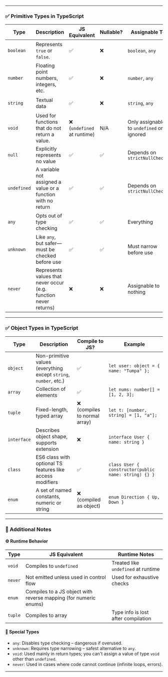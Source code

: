 

---

### ✅ **Primitive Types in TypeScript**

| Type       | Description                                                                 | JS Equivalent | Nullable? | Assignable To        | Example                                 |
|------------|-----------------------------------------------------------------------------|----------------|------------|------------------------|-----------------------------------------|
| `boolean`  | Represents `true` or `false`.                                               | ✅              | ❌         | `boolean`, `any`        | `let isDone: boolean = false;`         |
| `number`   | Floating point numbers, integers, etc.                                      | ✅              | ❌         | `number`, `any`         | `let score: number = 98;`              |
| `string`   | Textual data                                                                | ✅              | ❌         | `string`, `any`         | `let name: string = "Tumpa";`          |
| `void`     | Used for functions that do not return a value.                             | ❌ (`undefined` at runtime) | N/A       | Only assignable to `undefined` or ignored | `function log(): void {}`             |
| `null`     | Explicitly represents no value                                              | ✅              | ✅         | Depends on `strictNullChecks` | `let x: null = null;`                  |
| `undefined`| A variable not assigned a value or a function with no return                | ✅              | ✅         | Depends on `strictNullChecks` | `let y: undefined = undefined;`        |
| `any`      | Opts out of type checking                                                   | ✅              | ✅         | Everything              | `let value: any = "hello"; value = 5;` |
| `unknown`  | Like `any`, but safer—must be checked before use                            | ✅              | ✅         | Must narrow before use   | `let x: unknown = 10;`                 |
| `never`    | Represents values that never occur (e.g. function never returns)            | ❌              | ❌         | Assignable to nothing    | `function fail(): never { throw "err"; }` |

---

### ✅ **Object Types in TypeScript**

| Type        | Description                                                        | Compile to JS? | Example |
|-------------|--------------------------------------------------------------------|----------------|---------|
| `object`    | Non-primitive values (everything except `string`, `number`, etc.)  | ✅              | `let user: object = { name: "Tumpa" };` |
| `array`     | Collection of elements                                              | ✅              | `let nums: number[] = [1, 2, 3];`       |
| `tuple`     | Fixed-length, typed array                                           | ❌ (compiles to normal array) | `let t: [number, string] = [1, "a"];` |
| `interface` | Describes object shape, supports extension                         | ❌              | `interface User { name: string }`       |
| `class`     | ES6 class with optional TS features like access modifiers           | ✅              | `class User { constructor(public name: string) {} }` |
| `enum`      | A set of named constants, numeric or string                         | ❌ (compiled as object) | `enum Direction { Up, Down }`         |

---

### 🧠 Additional Notes

#### ⚙️ Runtime Behavior
| Type      | JS Equivalent | Runtime Notes |
|-----------|----------------|---------------|
| `void`    | Compiles to `undefined` | Treated like `undefined` at runtime |
| `never`   | Not emitted unless used in control flow | Used for exhaustive checks |
| `enum`    | Compiles to a JS object with reverse mapping (for numeric enums) |
| `tuple`   | Compiles to array | Type info is lost after compilation |

#### 📌 Special Types
- `any`: Disables type checking – dangerous if overused.
- `unknown`: Requires type narrowing – safest alternative to `any`.
- `void`: Used mainly in return types; you can't assign a value of type `void` other than `undefined`.
- `never`: Used in cases where code cannot continue (infinite loops, errors).

---
